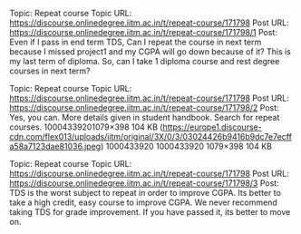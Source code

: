 Topic: Repeat course
Topic URL: https://discourse.onlinedegree.iitm.ac.in/t/repeat-course/171798
Post URL: https://discourse.onlinedegree.iitm.ac.in/t/repeat-course/171798/1
Post:  Even if I pass in end term TDS, Can I repeat the course in next term because I missed project1 and my CGPA will go down because of it? 
 This is my last term of diploma. So, can I take 1 diploma course and rest degree courses in next term? 

Topic: Repeat course
Topic URL: https://discourse.onlinedegree.iitm.ac.in/t/repeat-course/171798
Post URL: https://discourse.onlinedegree.iitm.ac.in/t/repeat-course/171798/2
Post:  Yes, you can. 
More details given in student handbook. Search for repeat courses. 
 10004339201079×398 104 KB (https://europe1.discourse-cdn.com/flex013/uploads/iitm/original/3X/0/3/03024426b9416b9dc7e7ecffa58a7123dae81036.jpeg) 1000433920 1000433920 1079×398 104 KB 

Topic: Repeat course
Topic URL: https://discourse.onlinedegree.iitm.ac.in/t/repeat-course/171798
Post URL: https://discourse.onlinedegree.iitm.ac.in/t/repeat-course/171798/3
Post:  TDS is the worst subject to repeat in order to improve CGPA. 
 Its better to take a high credit, easy course to improve CGPA.  We never recommend taking TDS for grade improvement.  If you have passed it, its better to move on. 

